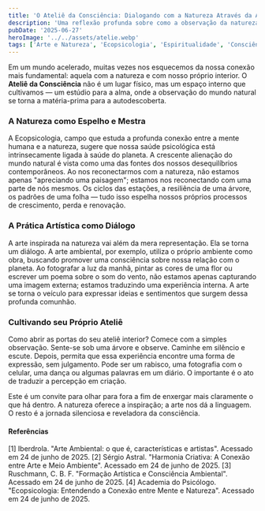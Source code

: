 ```yaml
---
title: 'O Ateliê da Consciência: Dialogando com a Natureza Através da Arte'
description: 'Uma reflexão profunda sobre como a observação da natureza, aliada à prática artística, pode se tornar uma poderosa ferramenta para o autoconhecimento e a expansão da consciência.'
pubDate: '2025-06-27'
heroImage: '../../assets/atelie.webp'
tags: ['Arte e Natureza', 'Ecopsicologia', 'Espiritualidade', 'Consciência', 'Meditação Criativa', 'Autoconhecimento Profundo', 'Arte Contemplativa']
---
```


Em um mundo acelerado, muitas vezes nos esquecemos da nossa conexão mais fundamental: aquela com a natureza e com nosso próprio interior. O **Ateliê da Consciência** não é um lugar físico, mas um espaço interno que cultivamos — um estúdio para a alma, onde a observação do mundo natural se torna a matéria-prima para a autodescoberta.

### A Natureza como Espelho e Mestra

A Ecopsicologia, campo que estuda a profunda conexão entre a mente humana e a natureza, sugere que nossa saúde psicológica está intrinsecamente ligada à saúde do planeta. A crescente alienação do mundo natural é vista como uma das fontes dos nossos desequilíbrios contemporâneos. Ao nos reconectarmos com a natureza, não estamos apenas "apreciando uma paisagem"; estamos nos reconectando com uma parte de nós mesmos. Os ciclos das estações, a resiliência de uma árvore, os padrões de uma folha — tudo isso espelha nossos próprios processos de crescimento, perda e renovação.

### A Prática Artística como Diálogo

A arte inspirada na natureza vai além da mera representação. Ela se torna um diálogo. A arte ambiental, por exemplo, utiliza o próprio ambiente como obra, buscando promover uma consciência sobre nossa relação com o planeta. Ao fotografar a luz da manhã, pintar as cores de uma flor ou escrever um poema sobre o som do vento, não estamos apenas capturando uma imagem externa; estamos traduzindo uma experiência interna. A arte se torna o veículo para expressar ideias e sentimentos que surgem dessa profunda comunhão.

### Cultivando seu Próprio Ateliê

Como abrir as portas do seu ateliê interior? Comece com a simples observação. Sente-se sob uma árvore e observe. Caminhe em silêncio e escute. Depois, permita que essa experiência encontre uma forma de expressão, sem julgamento. Pode ser um rabisco, uma fotografia com o celular, uma dança ou algumas palavras em um diário. O importante é o ato de traduzir a percepção em criação.

Este é um convite para olhar para fora a fim de enxergar mais claramente o que há dentro. A natureza oferece a inspiração; a arte nos dá a linguagem. O resto é a jornada silenciosa e reveladora da consciência.

#### **Referências**
[1] Iberdrola. "Arte Ambiental: o que é, características e artistas". Acessado em 24 de junho de 2025.
[2] Sérgio Astral. "Harmonia Criativa: A Conexão entre Arte e Meio Ambiente". Acessado em 24 de junho de 2025.
[3] Ruschmann, C. B. F. "Formação Artística e Consciência Ambiental". Acessado em 24 de junho de 2025.
[4] Academia do Psicólogo. "Ecopsicologia: Entendendo a Conexão entre Mente e Natureza". Acessado em 24 de junho de 2025.